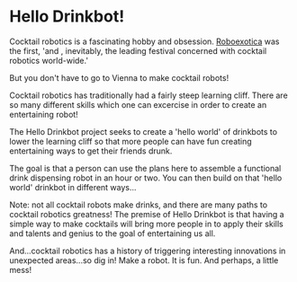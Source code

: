 # Hello Drinkbot! 

Cocktail robotics is a fascinating hobby and obsession. 
[Roboexotica](http://roboexotica.at/) was the first, 'and , inevitably, the 
leading festival concerned with cocktail robotics world-wide.'

But you don't have to go to Vienna to make cocktail robots!

Cocktail robotics has traditionally had a fairly steep learning cliff.
There are so many different skills which one can excercise in order to 
create an entertaining robot! 

The Hello Drinkbot project seeks to create a 'hello world' of drinkbots 
to lower the learning cliff so that more people can have fun creating
entertaining ways to get their friends drunk.

The goal is that a person can use the plans here to assemble a functional
drink dispensing robot in an hour or two. You can then build on that 
'hello world' drinkbot in different ways...

Note: not all cocktail robots make drinks, and there are many paths
to cocktail robotics greatness! The premise of Hello Drinkbot is that
having a simple way to make cocktails will bring more people in to apply
their skills and talents and genius to the goal of entertaining us all.

And...cocktail robotics has a history of triggering interesting innovations
in unexpected areas...so dig in! Make a robot. It is fun. And perhaps, a little
mess!
 




